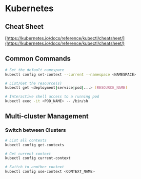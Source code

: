 # Kubernetes

## Cheat Sheet

[https://kubernetes.io/docs/reference/kubectl/cheatsheet/](https://kubernetes.io/docs/reference/kubectl/cheatsheet/)

## Common Commands

```sh
# Set the default namespace
kubectl config set-context --current --namespace <NAMESPACE>

# List/Get the resource(s)
kubectl get <deployment|service|pod|...> [RESOURCE_NAME]

# Interactive shell access to a running pod
kubectl exec -it <POD_NAME> -- /bin/sh
```

## Multi-cluster Management

### Switch between Clusters

```sh
# List all contexts
kubectl config get-contexts

# Get current context
kubectl config current-context

# Switch to another context
kubectl config use-context <CONTEXT_NAME>
```

